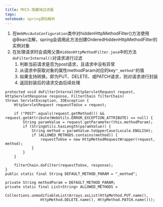 ```yaml
---
title: MVC5-隐藏域过滤器
tags:
notebook: spring源码解析
---
```

1. 在`WebMvcAutoConfiguration`类中对hiddenHttpMethodFilter()方法使用@Bean注解，spring会调用此方法创建OrderedHiddenHttpMethodFilter的实例对象
2. 在处理请求时会调用父类`HiddenHttpMethodFilter.java`中的方法`doFilterInternal()`对请求进行过滤
   1. 判断当前请求是否为post请求，且请求中没有异常
   2. 从请求中获取对象的属性methodParam对应的key`"_method"`的值
   3. 如果支持转换，即为PUT、DELETE、或PATCH请求，则对请求进行封装
   4. 返回封装后的请求交由后续处理

```
protected void doFilterInternal(HttpServletRequest request, HttpServletResponse response, FilterChain filterChain)
throws ServletException, IOException {
    HttpServletRequest requestToUse = request;

    if ("POST".equals(request.getMethod()) && request.getAttribute(WebUtils.ERROR_EXCEPTION_ATTRIBUTE) == null) {
        String paramValue = request.getParameter(this.methodParam);
        if (StringUtils.hasLength(paramValue)) {
            String method = paramValue.toUpperCase(Locale.ENGLISH);
            if (ALLOWED_METHODS.contains(method)) {
                requestToUse = new HttpMethodRequestWrapper(request, method);
            }
        }
    }

    filterChain.doFilter(requestToUse, response);
}
public static final String DEFAULT_METHOD_PARAM = "_method";

private String methodParam = DEFAULT_METHOD_PARAM;
private static final List<String> ALLOWED_METHODS =
        Collections.unmodifiableList(Arrays.asList(HttpMethod.PUT.name(),
                HttpMethod.DELETE.name(), HttpMethod.PATCH.name()));
```
